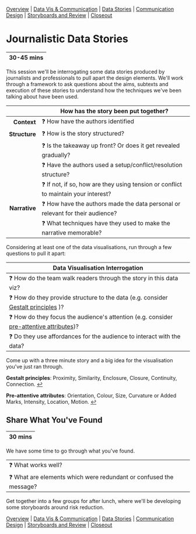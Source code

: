 [Overview](./00_overview.md) |
[Data Vis & Communication](./01_dataviscomms.md) |
[Data Stories](./02_datastories.md) |
[Communication Design](./03_commuicationDesign.md) |
[Storyboards and Review](./04_review.md)  |
[Closeout](./05_closeout.md)

# Journalistic Data Stories

| 30-45 mins |
| ---------- |

This session we'll be interrogating some data stories produced by journalists and
professionals to pull apart the design elements. We'll work through a framework
to ask questions about the aims, subtexts and execution of these
stories to understand how the techniques we've been talking about have been used.

|               | How has the story been put together?                                                        |
| -------------:| ------------------------------------------------------------------------------------------- |
|   **Context** | :question: How have the authors identified                                                  |
| **Structure** | :question: How is the story structured?                                                     |
|               | :question: Is the takeaway up front? 	Or does it get revealed gradually?                    |
|               | :question: Have the authors used a setup/conflict/resolution structure?                     |
|               | :question: If not, if so, how are they using tension or conflict to maintain your interest? |
| **Narrative** | :question: How have the authors made the data personal or relevant for their audience?      |
|               | :question: What techniques have they used to make the narrative memorable?                  |

Considering at least one of the data visualisations, run through a few questions
to pull it apart:

| Data Visualisation Interrogation                                                                                                                                                                       |
| ------------------------------------------------------------------------------------------------------------------------------------------------------------------------------------------------------ |
| :question: How do the team walk readers through the story in this data viz?                                                                                                                            |
| :question: How do they provide structure to the data (e.g. consider <a id="a1">[Gestalt principles](#f1 "Proximity, Similarity, Enclosure, Closure, Continuity, Connection")</a> )?                    |
| :question: How do they focus the audience's attention (e.g. consider <a id="a2">[pre-attentive attributes](#f2 "Orientation, Colour, Size, Curvature or Added Marks, Intensity, Location, Motion")</a>)? |
| :question: Do they use affordances for the audience to interact with the data?                                                                                                                         |

Come up with a three minute story and a big idea for the visualisation you've just ran through.

<b id="f1">Gestalt principles</b>: Proximity, Similarity, Enclosure, Closure, Continuity, Connection. [↩](#a1)

<b id="f2">Pre-attentive attributes</b>: Orientation, Colour, Size, Curvature or Added Marks, Intensity, Location, Motion. [↩](#a2)

## Share What You've Found

| 30 mins |
| ------- |

We have some time to go through what you've found.

|                                                                            |
| -------------------------------------------------------------------------- |
| :question: What works well?                                                |
| :question: What are elements which were redundant or confused the message? |

Get together into a few groups for after lunch, where we'll be developing some
storyboards around risk reduction.

[Overview](./00_overview.md) |
[Data Vis & Communication](./01_dataviscomms.md) |
[Data Stories](./02_datastories.md) |
[Communication Design](./03_commuicationDesign.md) |
[Storyboards and Review](./04_review.md)  |
[Closeout](./05_closeout.md)
